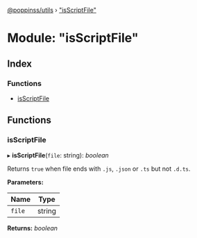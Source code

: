 [@poppinss/utils](../README.md) › ["isScriptFile"](_isscriptfile_.md)

# Module: "isScriptFile"

## Index

### Functions

* [isScriptFile](_isscriptfile_.md#isscriptfile)

## Functions

###  isScriptFile

▸ **isScriptFile**(`file`: string): *boolean*

Returns `true` when file ends with `.js`, `.json` or
`.ts` but not `.d.ts`.

**Parameters:**

Name | Type |
------ | ------ |
`file` | string |

**Returns:** *boolean*
